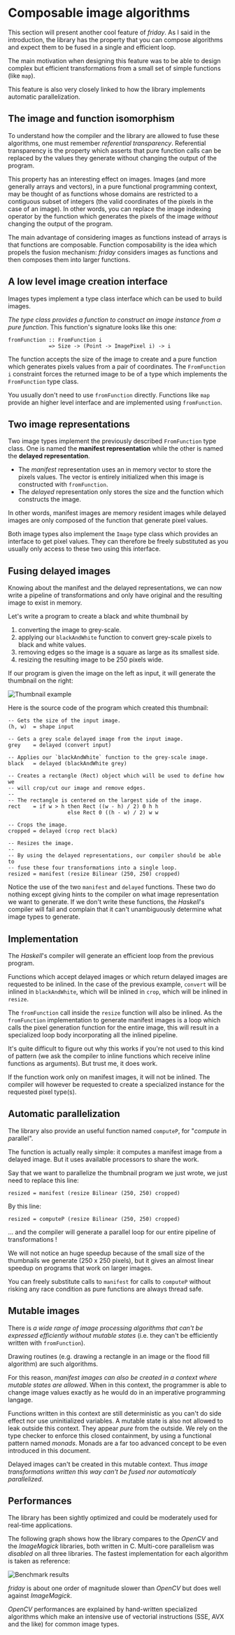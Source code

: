 # Composable image algorithms

This section will present another cool feature of *friday*. As I said in the
introduction, the library has the property that you can compose algorithms and
expect them to be fused in a single and efficient loop.

The main motivation when designing this feature was to be able to design complex
but efficient transformations from a small set of simple functions (like `map`).

This feature is also very closely linked to how the library implements
automatic parallelization.

## The image and function isomorphism

To understand how the compiler and the library are allowed to fuse these
algorithms, one must remember *referential transparency*. Referential
transparency is the property which asserts that pure function calls can be
replaced by the values they generate without changing the output of the program.

This property has an interesting effect on images. Images (and more generally
arrays and vectors), in a pure functional programming context, may be thought of
as functions whose domains are restricted to a contiguous subset of integers
(the valid coordinates of the pixels in the case of an image). In other words,
you can replace the image indexing operator by the function which generates the
pixels of the image *without* changing the output of the program.

The main advantage of considering images as functions instead of arrays is
that functions are composable. Function composability is the idea which propels
the fusion mechanism: *friday* considers images as functions and then composes
them into larger functions.

## A low level image creation interface

Images types implement a type class interface which can be used to build images.

*The type class provides a function to construct an image instance from a pure
function*. This function's signature looks like this one:

    fromFunction :: FromFunction i
                 => Size -> (Point -> ImagePixel i) -> i

The function accepts the size of the image to create and a pure function which
generates pixels values from a pair of coordinates. The `FromFunction i`
constraint forces the returned image to be of a type which implements the 
`FromFunction` type class.


You usually don't need to use `fromFunction` directly. Functions like `map`
provide an higher level interface and are implemented using `fromFunction`.

## Two image representations

Two image types implement the previously described `FromFunction` type class.
One is named the **manifest representation** while the other is named the
**delayed representation**.

* The *manifest* representation uses an in memory vector to store the pixels
  values. The vector is entirely initialized when this image is constructed
  with `fromFunction`.
* The *delayed* representation only stores the size and the function which
  constructs the image.

In other words, manifest images are memory resident images while delayed images
are only composed of the function that generate pixel values.

Both image types also implement the `Image` type class which provides an
interface to get pixel values. They can therefore be freely substituted as you
usually only access to these two using this interface.

## Fusing delayed images

Knowing about the manifest and the delayed representations, we can now write a
pipeline of transformations and only have original and the resulting image to
exist in memory.

Let's write a program to create a black and white thumbnail by

1. converting the image to grey-scale.
2. applying our `blackAndWhite` function to convert grey-scale pixels to black
   and white values.
3. removing edges so the image is a square as large as its smallest side.
4. resizing the resulting image to be 250 pixels wide.

If our program is given the image on the left as input, it will generate the
thumbnail on the right:

![Thumbnail example](example.png)

Here is the source code of the program which created this thumbnail:

    -- Gets the size of the input image.
    (h, w)  = shape input

    -- Gets a grey scale delayed image from the input image.
    grey    = delayed (convert input)

    -- Applies our `blackAndWhite` function to the grey-scale image.
    black   = delayed (blackAndWhite grey)

    -- Creates a rectangle (Rect) object which will be used to define how we
    -- will crop/cut our image and remove edges.
    --
    -- The rectangle is centered on the largest side of the image.
    rect    = if w > h then Rect ((w - h) / 2) 0 h h
                       else Rect 0 ((h - w) / 2) w w

    -- Crops the image.
    cropped = delayed (crop rect black)

    -- Resizes the image.
    --
    -- By using the delayed representations, our compiler should be able to 
    -- fuse these four transformations into a single loop.
    resized = manifest (resize Bilinear (250, 250) cropped)

Notice the use of the two `manifest` and `delayed` functions. These two do
nothing except giving hints to the compiler on what image representation we
want to generate. If we don't write these functions, the *Haskell*'s compiler
will fail and complain that it can't unambiguously determine what image types to
generate.

## Implementation

The *Haskell*'s compiler will generate an efficient loop from the previous
program.

Functions which accept delayed images or which return delayed images are
requested to be inlined. In the case of the previous example, `convert` will be
inlined in `blackAndWhite`, which will be inlined in `crop`, which will be
inlined in `resize`.

The `fromFunction` call inside the `resize` function will also be inlined. As
the `fromFunction` implementation to generate manifest images is a loop which 
calls the pixel generation function for the entire image, this will result in a
specialized loop body incorporating all the inlined pipeline.

It's quite difficult to figure out why this works if you're not used to this
kind of pattern (we ask the compiler to inline functions which receive inline
functions as arguments). But trust me, it does work.

If the function work only on manifest images, it will not be inlined. The
compiler will however be requested to create a specialized instance for the
requested pixel type(s).

## Automatic parallelization

The library also provide an useful function named `computeP`, for "*compute* in
*p*arallel".

The function is actually really simple: it computes a manifest image from 
a delayed image. But it uses available processors to share the work.

Say that we want to parallelize the thumbnail program we just wrote, we just
need to replace this line:

    resized = manifest (resize Bilinear (250, 250) cropped)

By this line:

    resized = computeP (resize Bilinear (250, 250) cropped)

... and the compiler will generate a parallel loop for our entire pipeline of
transformations !

We will not notice an huge speedup because of the small size of the thumbnails
we generate (250 x 250 pixels), but it gives an almost linear speedup on
programs that work on larger images.

You can freely substitute calls to `manifest` for calls to `computeP` without 
risking any race condition as pure functions are always thread safe.


## Mutable images

There is *a wide range of image processing algorithms that can't be expressed
efficiently without mutable states* (i.e. they can't be efficiently written with
`fromFunction`).

Drawing routines (e.g. drawing a rectangle in an image or the flood fill
algorithm) are such algorithms.

For this reason, *manifest images can also be created in a context where mutable
states are allowed*. When in this context, the programmer is able to change
image values exactly as he would do in an imperative programming langage.

Functions written in this context are still deterministic as you can't do side
effect nor use uninitialized variables. A mutable state is also not allowed to
leak outside this context. They appear *pure* from the outside. We rely on the
type checker to enforce this closed containment, by using a functional pattern
named *monads*. Monads are a far too advanced concept to be even introduced in
this document.

Delayed images can't be created in this mutable context. Thus *image
transformations written this way can't be fused nor automaticaly parallelized*.

## Performances

The library has been sightly optimized and could be moderately used for
real-time applications.

The following graph shows how the library compares to the *OpenCV* and the
*ImageMagick* libraries, both written in C. Multi-core parallelism was
*disabled* on all three libraries. The fastest implementation for each 
algorithm is taken as reference:

![Benchmark results](bench_results.png)

*friday* is about one order of magnitude slower than *OpenCV* but does well
against *ImageMagick*.

*OpenCV* performances are explained by hand-written specialized algorithms which
make an intensive use of vectorial instructions (SSE, AVX and the like) for
common image types.

## 
